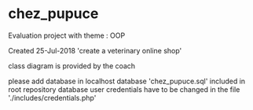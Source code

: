 # chez_pupuce
Evaluation project with theme : OOP

Created 25-Jul-2018
'create a veterinary online shop'

class diagram is provided by the coach

please add database in localhost
database 'chez_pupuce.sql' included in root repository
database user credentials have to be changed in the file './includes/credentials.php' 
